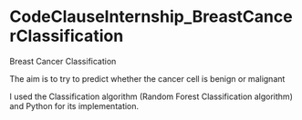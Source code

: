 # CodeClauseInternship_BreastCancerClassification

Breast Cancer Classification

The aim is to try to predict whether the cancer cell is benign or malignant

I used the Classification algorithm (Random Forest Classification algorithm) and Python for its implementation.
